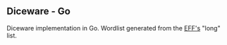 ## Diceware - Go

Diceware implementation in Go.
Wordlist generated from the [EFF's](https://www.eff.org/deeplinks/2016/07/new-wordlists-random-passphrases) "long" list.


